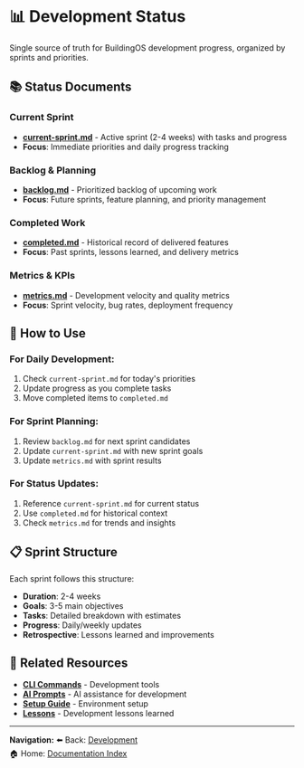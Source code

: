 # 📊 Development Status

Single source of truth for BuildingOS development progress, organized by sprints and priorities.

## 📚 Status Documents

### **Current Sprint**
- **[current-sprint.md](current-sprint.md)** - Active sprint (2-4 weeks) with tasks and progress
- **Focus**: Immediate priorities and daily progress tracking

### **Backlog & Planning**
- **[backlog.md](backlog.md)** - Prioritized backlog of upcoming work
- **Focus**: Future sprints, feature planning, and priority management

### **Completed Work**
- **[completed.md](completed.md)** - Historical record of delivered features
- **Focus**: Past sprints, lessons learned, and delivery metrics

### **Metrics & KPIs**
- **[metrics.md](metrics.md)** - Development velocity and quality metrics
- **Focus**: Sprint velocity, bug rates, deployment frequency

## 🎯 How to Use

### **For Daily Development:**
1. Check `current-sprint.md` for today's priorities
2. Update progress as you complete tasks
3. Move completed items to `completed.md`

### **For Sprint Planning:**
1. Review `backlog.md` for next sprint candidates
2. Update `current-sprint.md` with new sprint goals
3. Update `metrics.md` with sprint results

### **For Status Updates:**
1. Reference `current-sprint.md` for current status
2. Use `completed.md` for historical context
3. Check `metrics.md` for trends and insights

## 📋 Sprint Structure

Each sprint follows this structure:
- **Duration**: 2-4 weeks
- **Goals**: 3-5 main objectives
- **Tasks**: Detailed breakdown with estimates
- **Progress**: Daily/weekly updates
- **Retrospective**: Lessons learned and improvements

## 🔗 Related Resources

- **[CLI Commands](../02-cli-commands-reference/cli-commands-reference.md)** - Development tools
- **[AI Prompts](../98-ai-prompts/README.md)** - AI assistance for development
- **[Setup Guide](../03-setup-guide/setup-guide.md)** - Environment setup
- **[Lessons](../99-lessons/README.md)** - Development lessons learned

---

**Navigation:**
⬅️ Back: [Development](../README.md)  
🏠 Home: [Documentation Index](../../README.md)
